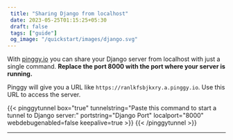 ```yaml
---
 title: "Sharing Django from localhost" 
 date: 2023-05-25T01:15:25+05:30 
 draft: false 
 tags: ["guide"]
 og_image: "/quickstart/images/django.svg"
---
```


With [pinggy.io](https://pinggy.io) you can share your Django server from localhost with just a single command. **Replace the port 8000 with the port where your server is running.**

Pinggy will give you a URL like `https://ranlkfsbjkxry.a.pinggy.io`. Use this URL to access the server.

{{< pinggytunnel box="true" tunnelstring="Paste this command to start a tunnel to Django server:" portstring="Django Port" localport="8000" webdebugenabled=false keepalive=true >}}
{{< /pinggytunnel >}}

<hr>
